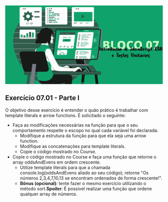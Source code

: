 ![](../bannerdosblocos/trybe-exercicios-bloco07.png)

## Exercício 07.01 - Parte I

O objetivo desse exercício é entender o quão prático é trabalhar com template literals e arrow functions. É solicitado o seguinte:

* Faça as modificações necessárias na função para que o seu comportamento respeite o escopo no qual cada variável foi declarada.
  * Modifique a estrutura da função para que ela seja uma arrow function.
  * Modifique as concatenações para template literals.
  * Copie o código mostrado no Course.
* Copie o código mostrado no Course e faça uma função que retorne o array oddsAndEvens em ordem crescente.
  * Utilize template literals para que a chamada console.log(oddsAndEvens aliado ao seu código); retorne "Os números 2,3,4,7,10,13 se encontram ordenados de forma crescente!".
  * **Bônus (opcional)**: tente fazer o mesmo exercício utilizando o método sort.**Spoiler**: É possível realizar uma função que ordene qualquer array de números.
